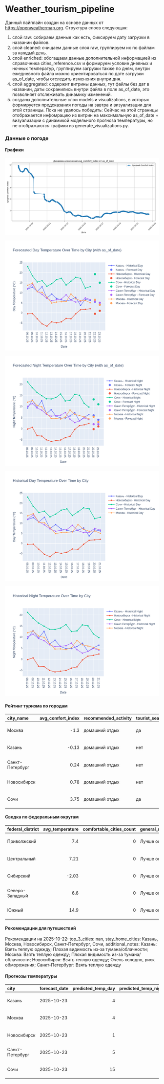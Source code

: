 # Weather_tourism_pipeline
Данный пайплайн создан на основе данных от https://openweathermap.org.
Структура слоев следующая:
  1) слой raw: 
  собираем данные как есть, фиксируем дату загрузки в названии файлов.
  2) слой cleaned:
  очищаем данные слоя raw, группируем их по файлам за каждый день.
  3) слой enriched:
  обогащаем данные дополнительной информацией из справочника cities_reference.csv и формируем условие дневных и ночных температур,
  группируем загрузки также по дням, внутри ежедневного файла можно ориентироваться по дате загрузки as_of_date, чтобы отследить изменения внутри дня.
  4) слой aggregated:
   содержит витрины данных, тут файлы без дат в названии, даты сохранились внутри файла в поле as_of_date, это позволняет отслеживать динамику изменений.
  6) созданы дополнительные слои models и visualizations, в которых формируется предсказания погоды на завтра и визуализации для этой страницы.
  Пока не удалось победить: Сейчас на этой страницы отображается инфомрацию из витрин на максимальную as_of_date + визуализации с динамикой модельного прогноза температуры, 
  но не отображаются графики из generate_visualizations.py.
<!-- WEATHER DATA START -->
### Данные о погоде

#### Графики
![Comfort Index Trend](data/visualizations/comfort_index_trend.png)

![Forecasted Day Temperature](data/visualizations/forecasted_day_temperature.png)

![Forecasted Night Temperature](data/visualizations/forecasted_night_temperature.png)

![Historical Day Temperature](data/visualizations/historical_day_temperature.png)

![Historical Night Temperature](data/visualizations/historical_night_temperature.png)

#### Рейтинг туризма по городам
| city_name       |   avg_comfort_index | recommended_activity   | tourist_season_match   | tourism_season   | tour_recommendation       | as_of_date          |
|:----------------|--------------------:|:-----------------------|:-----------------------|:-----------------|:--------------------------|:--------------------|
| Москва          |               -1.3  | домашний отдых         | да                     | Круглогодично    | домашний отдых в сезон    | 2025-10-22 14:26:00 |
| Казань          |               -0.13 | домашний отдых         | нет                    | Май-Сентябрь     | домашний отдых вне сезона | 2025-10-22 14:26:00 |
| Санкт-Петербург |                0.24 | домашний отдых         | нет                    | Май-Сентябрь     | домашний отдых вне сезона | 2025-10-22 14:26:00 |
| Новосибирск     |                0.78 | домашний отдых         | нет                    | Июнь-Август      | домашний отдых вне сезона | 2025-10-22 14:26:00 |
| Сочи            |                3.75 | домашний отдых         | да                     | Май-Октябрь      | домашний отдых в сезон    | 2025-10-22 14:26:00 |

#### Сводка по федеральным округам
| federal_district   |   avg_temperature |   comfortable_cities_count | general_recommendation   | as_of_date          |
|:-------------------|------------------:|---------------------------:|:-------------------------|:--------------------|
| Приволжский        |              7.4  |                          0 | Лучше остаться дома      | 2025-10-22 14:26:00 |
| Центральный        |              7.21 |                          0 | Лучше остаться дома      | 2025-10-22 14:26:00 |
| Сибирский          |             -2.03 |                          0 | Лучше остаться дома      | 2025-10-22 14:26:00 |
| Северо-Западный    |              6.6  |                          0 | Лучше остаться дома      | 2025-10-22 14:26:00 |
| Южный              |             14.9  |                          0 | Лучше остаться дома      | 2025-10-22 14:26:00 |

#### Рекомендации для путешествий
Рекомендации на 2025-10-22: top_3_cities: nan, stay_home_cities: Казань, Москва, Новосибирск, Санкт-Петербург, Сочи, additional_notes: Казань: Взять теплую одежду; Плохая видимость из-за тумана/облачности; Москва: Взять теплую одежду; Плохая видимость из-за тумана/облачности; Новосибирск: Взять теплую одежду; Очень холодно, риск обморожения; Санкт-Петербург: Взять теплую одежду

#### Прогнозы температуры
| city            | forecast_date   |   predicted_temp_day |   predicted_temp_night | model_type       | as_of_date          |
|:----------------|:----------------|---------------------:|-----------------------:|:-----------------|:--------------------|
| Казань          | 2025-10-23      |                    4 |                      4 | LinearRegression | 2025-10-22 14:26:41 |
| Москва          | 2025-10-23      |                    4 |                      3 | LinearRegression | 2025-10-22 14:26:41 |
| Новосибирск     | 2025-10-23      |                    1 |                      1 | LinearRegression | 2025-10-22 14:26:41 |
| Санкт-Петербург | 2025-10-23      |                    5 |                      2 | LinearRegression | 2025-10-22 14:26:41 |
| Сочи            | 2025-10-23      |                   15 |                     11 | LinearRegression | 2025-10-22 14:26:41 |


<!-- WEATHER DATA END -->
